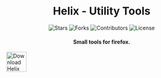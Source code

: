 <div align = "center">

<h1>Helix - Utility Tools</h1>

<p align="center">
  <img src="https://img.shields.io/github/stars/dpi0/helix-firefox?style=flat-square&color=yellow" alt="Stars">
  <img src="https://img.shields.io/github/forks/dpi0/helix-firefox?style=flat-square" alt="Forks">
  <img src="https://img.shields.io/github/contributors/dpi0/helix-firefox?style=flat-square&color=pink" alt="Contributors">
  <img src="https://img.shields.io/github/license/dpi0/helix-firefox?style=flat-square" alt="License">
</p>

<h4>Small tools for firefox.</h4>

</div>

[<img src="https://labels.tahoe.be/firefox_download_dark.svg" height="53" alt="Download Helix for Firefox">](https://addons.mozilla.org/firefox/addon/helix-utility-tools/)
